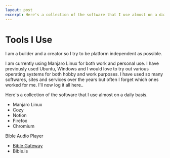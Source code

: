 ```yaml
---
layout: post
excerpt: Here's a collection of the software that I use almost on a daily basis
---
```


# Tools I Use

I am a builder and a creator so I try to be platform independent as possible. 

I am currently using Manjaro Linux for both work and personal use. I have previously used Ubuntu, Windows and I would love to try out various operating systems for both hobby and work purposes. I have used so many softwares, sites and services over the years but often I forget which ones worked for me. I'll now log it all here..

Here's a collection of the software that I use almost on a daily basis. 

- Manjaro Linux
- Cozy
- Notion
- Firefox
- Chromium

Bible Audio Player
- [Bible Gateway](https://www.biblegateway.com/audio/mclean/niv/Rev.22.5)
- Bible.is
